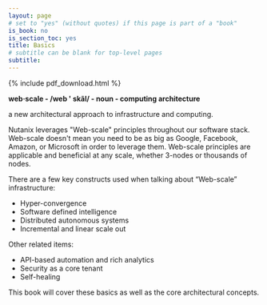 ```yaml
---
layout: page
# set to "yes" (without quotes) if this page is part of a "book"
is_book: no
is_section_toc: yes
title: Basics
# subtitle can be blank for top-level pages
subtitle:
---
```


{% include pdf_download.html %}

**web·scale - /web ' skãl/ - noun - computing architecture**

a new architectural approach to infrastructure and computing.

Nutanix leverages "Web-scale" principles throughout our software stack. Web-scale doesn't mean you need to be as big as Google, Facebook, Amazon, or Microsoft in order to leverage them. Web-scale principles are applicable and beneficial at any scale, whether 3-nodes or thousands of nodes.

There are a few key constructs used when talking about “Web-scale” infrastructure:

* Hyper-convergence
* Software defined intelligence
* Distributed autonomous systems
* Incremental and linear scale out

Other related items:

* API-based automation and rich analytics
* Security as a core tenant
* Self-healing

This book will cover these basics as well as the core architectural concepts.

